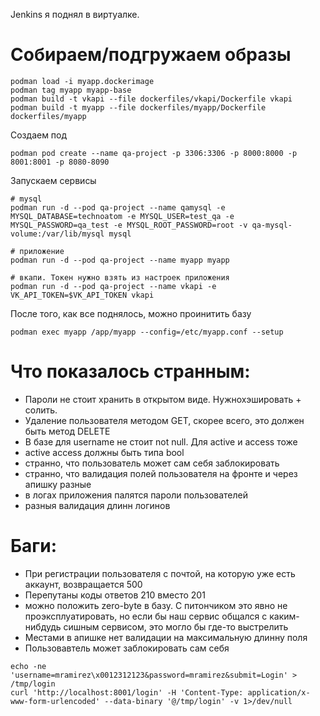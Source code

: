 Jenkins я поднял в виртуалке.

# Собираем/подгружаем образы
```
podman load -i myapp.dockerimage
podman tag myapp myapp-base
podman build -t vkapi --file dockerfiles/vkapi/Dockerfile vkapi
podman build -t myapp --file dockerfiles/myapp/Dockerfile dockerfiles/myapp
```

Создаем под
```
podman pod create --name qa-project -p 3306:3306 -p 8000:8000 -p 8001:8001 -p 8080-8090
```

Запускаем сервисы
```
# mysql
podman run -d --pod qa-project --name qamysql -e MYSQL_DATABASE=technoatom -e MYSQL_USER=test_qa -e MYSQL_PASSWORD=qa_test -e MYSQL_ROOT_PASSWORD=root -v qa-mysql-volume:/var/lib/mysql mysql

# приложение
podman run -d --pod qa-project --name myapp myapp

# вкапи. Токен нужно взять из настроек приложения
podman run -d --pod qa-project --name vkapi -e VK_API_TOKEN=$VK_API_TOKEN vkapi
```

После того, как все поднялось, можно проинитить базу
```
podman exec myapp /app/myapp --config=/etc/myapp.conf --setup
```

# Что показалось странным:

* Пароли не стоит хранить в открытом виде. Нужнохэшировать + солить.
* Удаление пользователя методом GET, скорее всего, это должен быть метод DELETE
* В базе для username не стоит not null. Для active и access тоже
* active access должны быть типа bool
* странно, что пользователь может сам себя заблокировать
* странно, что валидация полей пользователя на фронте и через апишку разные
* в логах приложения палятся пароли пользователей
* разныя валидация длинн логинов

# Баги:

* При регистрации пользователя с почтой, на которую уже есть аккаунт, возвращается 500
* Перепутаны коды ответов 210 вместо 201
* можно положить zero-byte в базу. С питончиком это явно не проэксплуатировать, но если бы наш сервис общался с каким-нибдудь сишным сервисом,
это могло бы где-то выстрелить
* Местами в апишке нет валидации на максимальную длинну поля
* Пользовавтель может заблокировать сам себя


```
echo -ne 'username=mramirez\x0012312123&password=mramirez&submit=Login' > /tmp/login 
curl 'http://localhost:8001/login' -H 'Content-Type: application/x-www-form-urlencoded' --data-binary '@/tmp/login' -v 1>/dev/null
```
